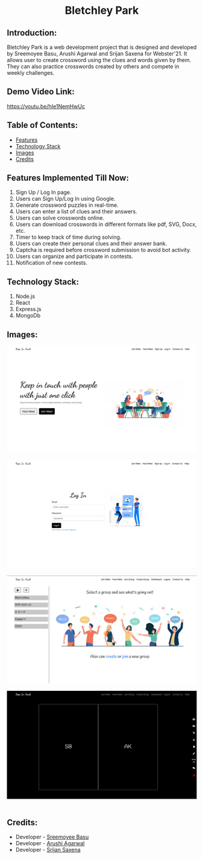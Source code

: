 <h1 align="center"><b>Bletchley Park</b></h1>
<p align="center">
</p>

## Introduction:
Bletchley Park is a web development project that is designed and developed by Sreemoyee Basu, Arushi Agarwal and Srijan Saxena for Webster'21. It allows user to create crossword using the clues and words given by them. They can also practice crosswords created by others and compete in weekly challenges.
  
## Demo Video Link:
  https://youtu.be/hIe1NemHwUc
  
## Table of Contents:
* [ Features ](#features)
* [ Technology Stack ](#technologystack)
* [ Images ](#images)
* [ Credits ](#credits)


## <a name="features"></a>Features Implemented Till Now:
1. Sign Up / Log In page.<br>
2. Users can Sign Up/Log In using Google.<br>
3. Generate crossword puzzles in real-time.<br>
4. Users can enter a list of clues and their answers.<br>
5. Users can solve crosswords online.
6. Users can download crosswords in different formats like pdf, SVG, Docx, etc.
7. Timer to keep track of time during solving.
8. Users can create their personal clues and their answer bank.
9. Captcha is required before crossword submission to avoid bot activity.
10. Users can organize and participate in contests.
11. Notification of new contests.

## <a name="technologystack"></a>Technology Stack:
1. Node.js<br>
2. React<br>
3. Express.js<br>
4. MongoDb<br>


## <a name="images"></a>Images:
![alt text](https://github.com/sreebasu05/engage-keep-in-touch/blob/master/static/images/image-1.png)<br><br>
![alt text](https://github.com/sreebasu05/engage-keep-in-touch/blob/master/static/images/image-2.png)<br><br>
![alt text](https://github.com/sreebasu05/engage-keep-in-touch/blob/master/static/images/image-3.png)<br><br>
![alt text](https://github.com/sreebasu05/engage-keep-in-touch/blob/master/static/images/image-4.png)<br><br>

## <a name="credits"></a>Credits:
* Developer - [Sreemoyee Basu](https://github.com/sreebasu05)
* Developer - [Arushi Agarwal](https://github.com/arushi0106)
 * Developer - [Srijan Saxena](https://github.com/srijan-bytes)


